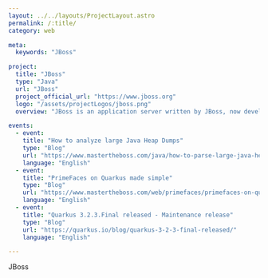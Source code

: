 ```yaml
---
layout: ../../layouts/ProjectLayout.astro
permalink: /:title/
category: web

meta:
  keywords: "JBoss"

project:
  title: "JBoss"
  type: "Java"
  url: "JBoss"
  project_official_url: "https://www.jboss.org"
  logo: "/assets/projectLogos/jboss.png"
  overview: "JBoss is an application server written by JBoss, now developed by Red Hat. JBoss is written in Java and implements the Java Platform, Enterprise Edition (Java EE) specification. It runs on multiple platforms."

events:
  - event:
    title: "How to analyze large Java Heap Dumps"
    type: "Blog"
    url: "https://www.mastertheboss.com/java/how-to-parse-large-java-heap-dumps/"
    language: "English"
  - event:
    title: "PrimeFaces on Quarkus made simple"
    type: "Blog"
    url: "https://www.mastertheboss.com/web/primefaces/primefaces-on-quarkus-made-simple/"
    language: "English"
  - event:
    title: "Quarkus 3.2.3.Final released - Maintenance release"
    type: "Blog"
    url: "https://quarkus.io/blog/quarkus-3-2-3-final-released/"
    language: "English"

---
```


<p>JBoss</p>
